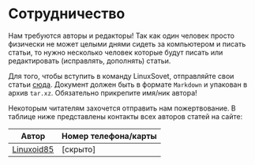 # Сотрудничество

Нам требуются авторы и редакторы! Так как один человек просто физически не может целыми днями сидеть за компьютером и писать статьи, то нужно несколько человек которые будут писать или редактировать (исправлять, дополнять) статьи.

Для того, чтобы вступить в команду LinuxSovet, отправляйте свои статьи [сюда](mailto:linuxoid85@gmail.com). Документ должен быть в формате `Markdown` и упакован в архив `tar.xz`. Обязательно прикрепите имя/ник автора!

Некоторым читателям захочется отправить нам пожертвование. В таблице ниже представлены контакты всех авторов статей на сайте:

| Автор      | Номер телефона/карты |
|------------|----------------------|
| [Linuxoid85](authors.d/Linuxoid85.md) | [скрыто]          |
